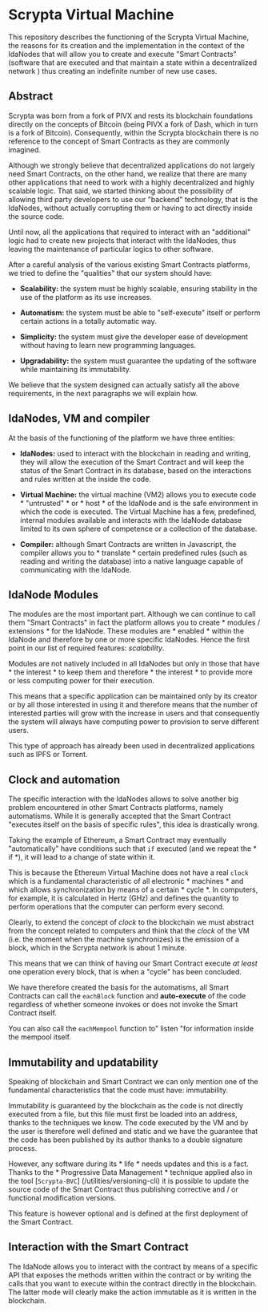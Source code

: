 # Scrypta Virtual Machine

This repository describes the functioning of the Scrypta Virtual Machine, the reasons for its creation and the implementation in the context of the IdaNodes that will allow you to create and execute "Smart Contracts" (software that are executed and that maintain a state within a decentralized network ) thus creating an indefinite number of new use cases.

## Abstract

Scrypta was born from a fork of PIVX and rests its blockchain foundations directly on the concepts of Bitcoin (being PIVX a fork of Dash, which in turn is a fork of Bitcoin). Consequently, within the Scrypta blockchain there is no reference to the concept of Smart Contracts as they are commonly imagined.

Although we strongly believe that decentralized applications do not largely need Smart Contracts, on the other hand, we realize that there are many other applications that need to work with a highly decentralized and highly scalable logic. That said, we started thinking about the possibility of allowing third party developers to use our "backend" technology, that is the IdaNodes, without actually corrupting them or having to act directly inside the source code.

Until now, all the applications that required to interact with an "additional" logic had to create new projects that interact with the IdaNodes, thus leaving the maintenance of particular logics to other software.

After a careful analysis of the various existing Smart Contracts platforms, we tried to define the "qualities" that our system should have:
- **Scalability:** the system must be highly scalable, ensuring stability in the use of the platform as its use increases.

- **Automatism:** the system must be able to "self-execute" itself or perform certain actions in a totally automatic way.

- **Simplicity:** the system must give the developer ease of development without having to learn new programming languages.

- **Upgradability:** the system must guarantee the updating of the software while maintaining its immutability.

We believe that the system designed can actually satisfy all the above requirements, in the next paragraphs we will explain how.

## IdaNodes, VM and compiler

At the basis of the functioning of the platform we have three entities:

- **IdaNodes:** used to interact with the blockchain in reading and writing, they will allow the execution of the Smart Contract and will keep the status of the Smart Contract in its database, based on the interactions and rules written at the inside the code.

- **Virtual Machine:** the virtual machine (VM2) allows you to execute code * "untrusted" * or * host * of the IdaNode and is the safe environment in which the code is executed. The Virtual Machine has a few, predefined, internal modules available and interacts with the IdaNode database limited to its own sphere of competence or a collection of the database.

- **Compiler:** although Smart Contracts are written in Javascript, the compiler allows you to * translate * certain predefined rules (such as reading and writing the database) into a native language capable of communicating with the IdaNode.

## IdaNode Modules

The modules are the most important part. Although we can continue to call them "Smart Contracts" in fact the platform allows you to create * modules / extensions * for the IdaNode. These modules are * enabled * within the IdaNode and therefore by one or more specific IdaNodes. Hence the first point in our list of required features: *scalability*.

Modules are not natively included in all IdaNodes but only in those that have * the interest * to keep them and therefore * the interest * to provide more or less computing power for their execution.

This means that a specific application can be maintained only by its creator or by all those interested in using it and therefore means that the number of interested parties will grow with the increase in users and that consequently the system will always have computing power to provision to serve different users.

This type of approach has already been used in decentralized applications such as IPFS or Torrent.

## Clock and automation

The specific interaction with the IdaNodes allows to solve another big problem encountered in other Smart Contracts platforms, namely automatisms. While it is generally accepted that the Smart Contract "executes itself on the basis of specific rules", this idea is drastically wrong.

Taking the example of Ethereum, a Smart Contract may eventually "automatically" have conditions such that `if` executed (and we repeat the * if *), it will lead to a change of state within it.

This is because the Ethereum Virtual Machine does not have a real `clock` which is a fundamental characteristic of all electronic * machines * and which allows synchronization by means of a certain * cycle *. In computers, for example, it is calculated in Hertz (GHz) and defines the quantity to perform operations that the computer can perform every second.

Clearly, to extend the concept of *clock* to the blockchain we must abstract from the concept related to computers and think that the *clock* of the VM (i.e. the moment when the machine synchronizes) is the emission of a block, which in the Scrypta network is about 1 minute.

This means that we can think of having our Smart Contract execute *at least* one operation every block, that is when a "cycle" has been concluded.

We have therefore created the basis for the automatisms, all Smart Contracts can call the `eachBlock` function and **auto-execute** of the code regardless of whether someone invokes or does not invoke the Smart Contract itself.

You can also call the `eachMempool` function to" listen "for information inside the mempool itself.

## Immutability and updatability

Speaking of blockchain and Smart Contract we can only mention one of the fundamental characteristics that the code must have: immutability.

Immutability is guaranteed by the blockchain as the code is not directly executed from a file, but this file must first be loaded into an address, thanks to the techniques we know. The code executed by the VM and by the user is therefore well defined and static and we have the guarantee that the code has been published by its author thanks to a double signature process.

However, any software during its * life * needs updates and this is a fact. Thanks to the * Progressive Data Management * technique applied also in the tool [`Scrypta-BVC`] (/utilities/versioning-cli) it is possible to update the source code of the Smart Contract thus publishing corrective and / or functional modification versions.

This feature is however optional and is defined at the first deployment of the Smart Contract.

## Interaction with the Smart Contract

The IdaNode allows you to interact with the contract by means of a specific API that exposes the methods written within the contract or by writing the calls that you want to execute within the contract directly in the blockchain. The latter mode will clearly make the action immutable as it is written in the blockchain.